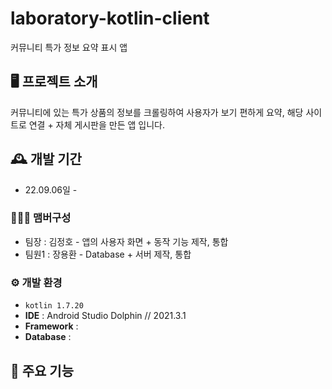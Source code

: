 # laboratory-kotlin-client
커뮤니티 특가 정보 요약 표시 앱


## 🖥️ 프로젝트 소개
커뮤니티에 있는 특가 상품의 정보를 크롤링하여 사용자가 보기 편하게 요약, 해당 사이트로 연결 + 자체 게시판을 만든 앱 입니다.
<br>

## 🕰️ 개발 기간
* 22.09.06일 -

### 🧑‍🤝‍🧑 맴버구성
 - 팀장  : 김정호 - 앱의 사용자 화면 + 동작 기능 제작, 통합
 - 팀원1 : 장용환 - Database + 서버 제작, 통합

### ⚙️ 개발 환경
- `kotlin 1.7.20`
- **IDE** : Android Studio Dolphin // 2021.3.1
- **Framework** : 
- **Database** : 

## 📌 주요 기능
